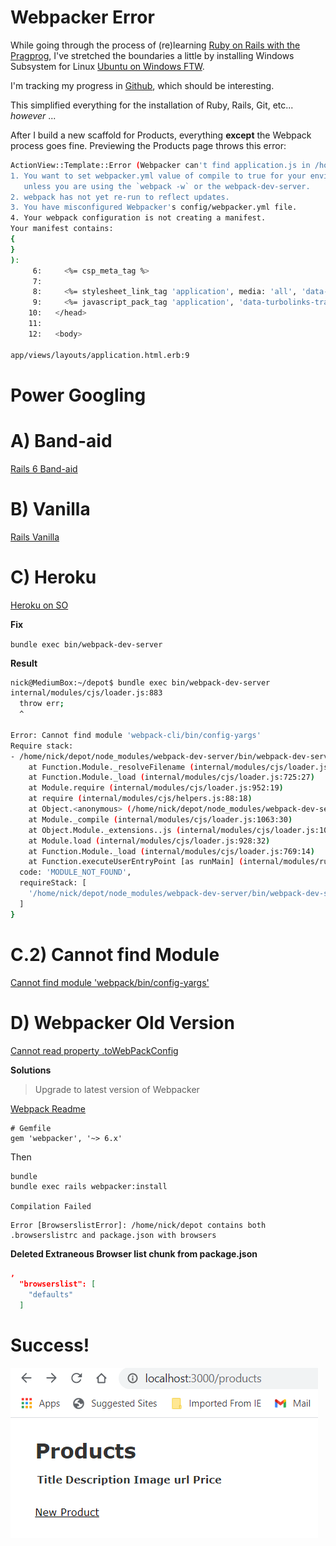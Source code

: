 # Webpacker Error

While going through the process of (re)learning [Ruby on Rails with the Pragprog](https://pragprog.com/titles/rails6/agile-web-development-with-rails-6/), I've stretched the boundaries a little by installing Windows Subsystem for Linux [Ubuntu on Windows FTW](https://ubuntu.com/wsl).

I'm tracking my progress in [Github](https://github.com/nryberg/depot), which should be interesting. 

This simplified everything for the installation of Ruby, Rails, Git, etc... *however* ...

After I build a new scaffold for Products, everything **except** the Webpack process goes fine.  Previewing the Products page throws this error:

```bash
ActionView::Template::Error (Webpacker can't find application.js in /home/nick/depot/public/packs/manifest.json. Possible causes:
1. You want to set webpacker.yml value of compile to true for your environment
   unless you are using the `webpack -w` or the webpack-dev-server.
2. webpack has not yet re-run to reflect updates.
3. You have misconfigured Webpacker's config/webpacker.yml file.
4. Your webpack configuration is not creating a manifest.
Your manifest contains:
{
}
):
     6:     <%= csp_meta_tag %>
     7:
     8:     <%= stylesheet_link_tag 'application', media: 'all', 'data-turbolinks-track': 'reload' %>
     9:     <%= javascript_pack_tag 'application', 'data-turbolinks-track': 'reload' %>
    10:   </head>
    11:
    12:   <body>

app/views/layouts/application.html.erb:9

```

# Power Googling

# A) Band-aid

[Rails 6 Band-aid](https://dev.to/andrewmcodes/rails-6-band-aid-for-webpacker-manifest-missingentryerror-1o21)

# B) Vanilla

[Rails Vanilla](https://stackoverflow.com/questions/58065428/rails-vanilla-rails-6-0-error-command-webpack-not-found)

# C) Heroku

 [Heroku on SO](https://stackoverflow.com/questions/51179635/webpacker-cant-find-application-js-in-manifest-json-heroku-production)

**Fix**

`bundle exec bin/webpack-dev-server`

**Result**

```bash
nick@MediumBox:~/depot$ bundle exec bin/webpack-dev-server
internal/modules/cjs/loader.js:883
  throw err;
  ^

Error: Cannot find module 'webpack-cli/bin/config-yargs'
Require stack:
- /home/nick/depot/node_modules/webpack-dev-server/bin/webpack-dev-server.js
    at Function.Module._resolveFilename (internal/modules/cjs/loader.js:880:15)
    at Function.Module._load (internal/modules/cjs/loader.js:725:27)
    at Module.require (internal/modules/cjs/loader.js:952:19)
    at require (internal/modules/cjs/helpers.js:88:18)
    at Object.<anonymous> (/home/nick/depot/node_modules/webpack-dev-server/bin/webpack-dev-server.js:65:1)
    at Module._compile (internal/modules/cjs/loader.js:1063:30)
    at Object.Module._extensions..js (internal/modules/cjs/loader.js:1092:10)
    at Module.load (internal/modules/cjs/loader.js:928:32)
    at Function.Module._load (internal/modules/cjs/loader.js:769:14)
    at Function.executeUserEntryPoint [as runMain] (internal/modules/run_main.js:72:12) {
  code: 'MODULE_NOT_FOUND',
  requireStack: [
    '/home/nick/depot/node_modules/webpack-dev-server/bin/webpack-dev-server.js'
  ]
}
```

# C.2) Cannot find Module

[Cannot find module 'webpack/bin/config-yargs'](https://stackoverflow.com/questions/40379139/cannot-find-module-webpack-bin-config-yargs)

# D) Webpacker Old Version

[Cannot read property .toWebPackConfig](https://github.com/rails/webpacker/issues/2817)

**Solutions**

> Upgrade to latest version of Webpacker

[Webpack Readme](https://github.com/rails/webpacker)

```gemfile
# Gemfile
gem 'webpacker', '~> 6.x'
```

Then 

```bash
bundle
bundle exec rails webpacker:install
```

`Compilation Failed`

```log
Error [BrowserslistError]: /home/nick/depot contains both .browserslistrc and package.json with browsers
```

**Deleted Extraneous Browser list chunk from package.json**

```json
,
  "browserslist": [
    "defaults"
  ]
```

# Success!

![rails_webpack_fixed](../img/rails_webpack_fixed.png)